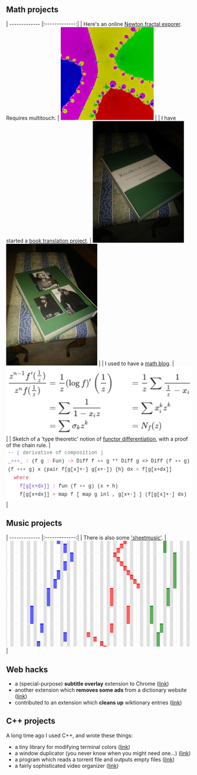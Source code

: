## Math projects

| ------------- |:-------------:|
| Here's an online [Newton fractal exporer](newton.html). Requires multitouch. | <img src="assets/newton.png" width="50%"> |
| I have started a [book translation project](https://github.com/JoelSjogren/translations/blob/main/recoltes-et-semailles/README.md). | <img src="assets/print-french-front-cover.jpg" width="49%"> <img src="assets/print-french-back-cover.jpg" width="49%"> |
| I used to have a [math blog](http://geq-i.blogspot.com/). | <img src="assets/blog.png" width="100%"> |
| Sketch of a 'type theoretic' notion of [functor differentiation](https://github.com/JoelSjogren/diff-functor/blob/master/DiffFunctor.agda), with a proof of the chain rule. | <img src="assets/fundiff.png" width="100%"> |

## Music projects
| ------------- |:-------------:|
| There is also some ['sheetmusic'](sheetmusic/index.html). | <img src="assets/sheetmusic.png" width="100%"> |

## Web hacks
 * a (special-purpose) **subtitle overlay** extension to Chrome ([link](https://github.com/JoelSjogren/most))
 * another extension which **removes some ads** from a dictionary website ([link](https://github.com/JoelSjogren/trim))
 * contributed to an extension which **cleans up** wiktionary entries ([link](https://github.com/JoelSjogren/WiktionaryLanguageFilter))

## C++ projects
A long time ago I used C++, and wrote these things:
 * a tiny library for modifying terminal colors ([link](https://github.com/JoelSjogren/libquick/blob/master/colormod.h))
 * a window duplicator (you never know when you might need one...) ([link](https://github.com/JoelSjogren/window-copy))
 * a program which reads a torrent file and outputs empty files ([link](https://github.com/JoelSjogren/torrent-touch))
 * a fairly sophisticated video organizer ([link](https://github.com/JoelSjogren/video-organizer))
